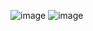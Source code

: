 ![image](https://github.com/user-attachments/assets/5f9a7953-8e2d-4890-ab8c-320390cdaccb)
![image](https://github.com/user-attachments/assets/832cb85a-21b9-4fa1-8fad-3059f09c337d)

